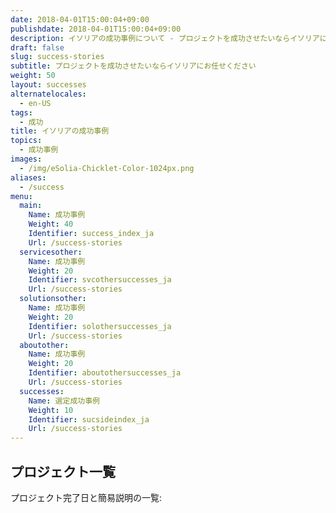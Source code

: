 ```yaml
---
date: 2018-04-01T15:00:04+09:00
publishdate: 2018-04-01T15:00:04+09:00
description: イソリアの成功事例について - プロジェクトを成功させたいならイソリアにお任せください
draft: false
slug: success-stories
subtitle: プロジェクトを成功させたいならイソリアにお任せください
weight: 50
layout: successes
alternatelocales:
  - en-US
tags:
  - 成功
title: イソリアの成功事例
topics:
  - 成功事例
images:
  - /img/eSolia-Chicklet-Color-1024px.png
aliases:
  - /success
menu:
  main:
    Name: 成功事例
    Weight: 40
    Identifier: success_index_ja
    Url: /success-stories
  servicesother:
    Name: 成功事例
    Weight: 20
    Identifier: svcothersuccesses_ja
    Url: /success-stories 
  solutionsother:
    Name: 成功事例
    Weight: 20
    Identifier: solothersuccesses_ja
    Url: /success-stories
  aboutother:
    Name: 成功事例
    Weight: 20
    Identifier: aboutothersuccesses_ja
    Url: /success-stories
  successes:
    Name: 選定成功事例
    Weight: 10
    Identifier: sucsideindex_ja
    Url: /success-stories
---
```


## プロジェクト一覧

プロジェクト完了日と簡易説明の一覧:

<span id="hideheader" class="has-padding-t-xs">
<script src="https://pro.dbflex.net/secure/embed.js"
  data-url="/ev-3456963/db/15331/view.aspx"></script>
</span>
